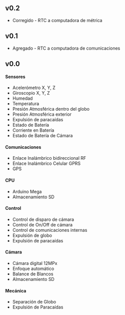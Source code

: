 ## v0.2
* Corregido - RTC a computadora de métrica

## v0.1
* Agregado - RTC a computadora de comunicaciones

## v0.0
#### Sensores
* Acelerómetro X, Y, Z
* Giroscopio X, Y, Z
* Humedad
* Temperatura
* Presión Atmosférica dentro del globo
* Presión Atmosférica exterior
* Expulsión de paracaídas
* Estado de Batería
* Corriente en Batería
* Estado de Batería de Cámara

#### Comunicaciones
* Enlace Inalámbrico bidireccional RF
* Enlace Inalámbrico Celular GPRS
* GPS

#### CPU
* Arduino Mega
* Almacenamiento SD

#### Control
* Control de disparo de cámara
* Control de On/Off de cámara
* Control de comunicaciones internas
* Expulsión de globo
* Expulsión de paracaídas

#### Cámara
* Cámara digital 12MPx
* Enfoque automático
* Balance de Blancos
* Almacenamiento SD

#### Mecánica
* Separación de Globo
* Expulsión de Paracaídas
